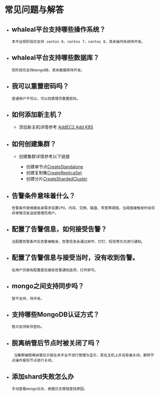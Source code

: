 

# 常见问题与解答

- ## whaleal平台支持哪些操作系统？

      本平台现阶段仅支持 centos 6，centos 7，centos 8，其余操作系统待开发。


- ## whaleal平台支持哪些数据库？

      现阶段仅支持mongoDB，其余数据库待开发。

- ## 我可以重置密码吗？

      普通用户不可以，可以找管理员重置密码。

- ## 如何添加新主机？

  - 添加新主机详情参考 
  [AddEC2](../02-Usage/Server/EC2.md),[Add K8S](../02-Usage/Server/K8S.md)


- ## 如何创建集群？

  - 创建集群详情参考以下链接
  
    - 创建单节点[CreateStandalone](../02-Usage/MongoDB/CreateDeployment/CreateStandalone.md)
    - 创建复制集[CreateReplicaSet](../02-Usage/MongoDB/CreateDeployment/CreateReplicaSet.md)
    - 创建分片[CreateShardedCluster](../02-Usage/MongoDB/CreateDeployment/CreateShardedCluster.md)



- ## 告警条件意味着什么？

      告警条件是根据自身需求设置CPU、内存、交换、磁盘、带宽等阈值，当阈值被触发时会将异常情况发送给管理员用户。

- ## 配置了告警信息，如何接受告警？

      当配置告警条件后告警被触发，告警信息会通过邮件、钉钉、短信等方式进行通知。

- ## 配置了告警信息与接受当时，没有收到告警。
  
      在用户页面有配置是否接收告警通知选项，打开即可。


- ## mongo之间支持同步吗？

      暂不支持，待开发。

- ## 支持哪些MongoDB认证方式？

      暂只支持账号密码。

- ## 脱离纳管后节点时被关闭了吗？

       当集群被脱离纳管后只是在本平台不进行管理与显示，其在主机上并没有被关闭。删除节点操作是将节点进行关闭。

- ## 添加shard失败怎么办

      手动查看mongo日志，根据日志报错查找原因。